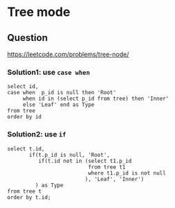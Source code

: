 # Tree mode
## Question
https://leetcode.com/problems/tree-node/
### Solution1: use ```case when```
```
select id, 
case when  p_id is null then 'Root'
     when id in (select p_id from tree) then 'Inner'
     else 'Leaf' end as Type
from tree
order by id
```
### Solution2: use ```if```
```
select t.id, 
       if(t.p_id is null, 'Root',
          if(t.id not in (select t1.p_id 
                          from tree t1
                          where t1.p_id is not null
                         ), 'Leaf', 'Inner')
         ) as Type
from tree t
order by t.id;
```
